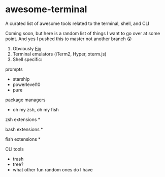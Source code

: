 # awesome-terminal
A curated list of awesome tools related to the terminal, shell, and CLI


Coming soon, but here is a random list of things I want to go over at some point.
And yes I pushed this to master not another branch 😲

1. Obviously [Fig](https://fig.io)
2. Terminal emulators (iTerm2, Hyper, xterm.js)
3. Shell specific:

prompts
* starship
* powerlevel10
* pure


package managers
* oh my zsh, oh my fish 


zsh extensions
* 

bash extensions
* 

fish extensions
* 


CLI tools
* trash
* tree?
* what other fun random ones do I have
